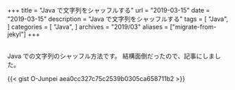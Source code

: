+++
title = "Java で文字列をシャッフルする"
url = "2019-03-15"
date = "2019-03-15"
description = "Java で文字列をシャッフルする"
tags = [
    "Java",
]
categories = [
    "Java",
]
archives = "2019/03"
aliases = ["migrate-from-jekyl"]
+++

<br>
Java での文字列のシャッフル方法です。  
結構面倒だったので、記事にしました。

{{< gist O-Junpei aea0cc327c75c2539b0305ca658711b2 >}}
